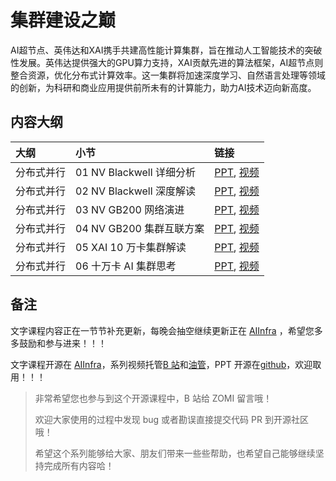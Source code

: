 <!--Copyright © ZOMI 适用于[License](https://github.com/Infrasys-AI/AIInfra)版权许可-->

# 集群建设之巅

AI超节点、英伟达和XAI携手共建高性能计算集群，旨在推动人工智能技术的突破性发展。英伟达提供强大的GPU算力支持，XAI贡献先进的算法框架，AI超节点则整合资源，优化分布式计算效率。这一集群将加速深度学习、自然语言处理等领域的创新，为科研和商业应用提供前所未有的计算能力，助力AI技术迈向新高度。

## 内容大纲

| 大纲 | 小节 | 链接|
|:-- |:-- |:-- |
| 分布式并行 | 01 NV Blackwell 详细分析  | [PPT](./01Evolution.pdf), [视频](https://www.bilibili.com/video/BV1iT6TYXE25) |
| 分布式并行 | 02 NV Blackwell 深度解读  | [PPT](./02Details.pdf), [视频](https://www.bilibili.com/video/BV1EczyYbEfE) |
| 分布式并行 | 03 NV GB200 网络演进  | [PPT](./03Network.pdf), [视频](https://www.bilibili.com/video/BV1Vgi2YJEk7) |
| 分布式并行 | 04 NV GB200 集群互联方案  | [PPT](./04Cluster.pdf), [视频](https://www.bilibili.com/video/BV1uaiXYbE5h) |
| 分布式并行 | 05 XAI 10 万卡集群解读  | [PPT](./05XAI.pdf), [视频](https://www.bilibili.com/video/BV1Mui6YdE6s) |
| 分布式并行 | 06 十万卡 AI 集群思考  | [PPT](./06Thought.pdf), [视频](https://www.bilibili.com/video/BV16MqsYNExP) |

## 备注

文字课程内容正在一节节补充更新，每晚会抽空继续更新正在 [AIInfra](https://infrasys-ai.github.io/aiinfra-docs) ，希望您多多鼓励和参与进来！！！

文字课程开源在 [AIInfra](https://infrasys-ai.github.io/aiinfra-docs)，系列视频托管[B 站](https://space.bilibili.com/517221395)和[油管](https://www.youtube.com/@ZOMI666/playlists)，PPT 开源在[github](https://github.com/Infrasys-AI/AIInfra)，欢迎取用！！！

> 非常希望您也参与到这个开源课程中，B 站给 ZOMI 留言哦！
>
> 欢迎大家使用的过程中发现 bug 或者勘误直接提交代码 PR 到开源社区哦！
>
> 希望这个系列能够给大家、朋友们带来一些些帮助，也希望自己能够继续坚持完成所有内容哈！
